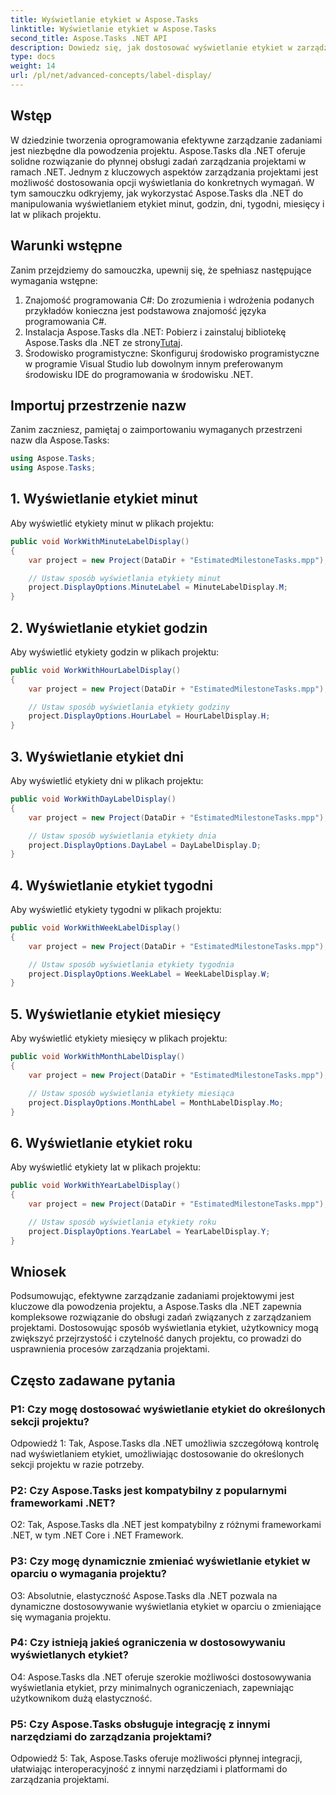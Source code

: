 ```yaml
---
title: Wyświetlanie etykiet w Aspose.Tasks
linktitle: Wyświetlanie etykiet w Aspose.Tasks
second_title: Aspose.Tasks .NET API
description: Dowiedz się, jak dostosować wyświetlanie etykiet w zarządzaniu projektami za pomocą Aspose.Tasks dla .NET. Bez wysiłku zwiększ czytelność i przejrzystość.
type: docs
weight: 14
url: /pl/net/advanced-concepts/label-display/
---
```

## Wstęp

W dziedzinie tworzenia oprogramowania efektywne zarządzanie zadaniami jest niezbędne dla powodzenia projektu. Aspose.Tasks dla .NET oferuje solidne rozwiązanie do płynnej obsługi zadań zarządzania projektami w ramach .NET. Jednym z kluczowych aspektów zarządzania projektami jest możliwość dostosowania opcji wyświetlania do konkretnych wymagań. W tym samouczku odkryjemy, jak wykorzystać Aspose.Tasks dla .NET do manipulowania wyświetlaniem etykiet minut, godzin, dni, tygodni, miesięcy i lat w plikach projektu.

## Warunki wstępne

Zanim przejdziemy do samouczka, upewnij się, że spełniasz następujące wymagania wstępne:

1. Znajomość programowania C#: Do zrozumienia i wdrożenia podanych przykładów konieczna jest podstawowa znajomość języka programowania C#.
2.  Instalacja Aspose.Tasks dla .NET: Pobierz i zainstaluj bibliotekę Aspose.Tasks dla .NET ze strony[Tutaj](https://releases.aspose.com/tasks/net/).
3. Środowisko programistyczne: Skonfiguruj środowisko programistyczne w programie Visual Studio lub dowolnym innym preferowanym środowisku IDE do programowania w środowisku .NET.

## Importuj przestrzenie nazw

Zanim zaczniesz, pamiętaj o zaimportowaniu wymaganych przestrzeni nazw dla Aspose.Tasks:

```csharp
using Aspose.Tasks;
using Aspose.Tasks;
```

## 1. Wyświetlanie etykiet minut

Aby wyświetlić etykiety minut w plikach projektu:

```csharp
public void WorkWithMinuteLabelDisplay()
{
    var project = new Project(DataDir + "EstimatedMilestoneTasks.mpp");

    // Ustaw sposób wyświetlania etykiety minut
    project.DisplayOptions.MinuteLabel = MinuteLabelDisplay.M;
}
```

## 2. Wyświetlanie etykiet godzin

Aby wyświetlić etykiety godzin w plikach projektu:

```csharp
public void WorkWithHourLabelDisplay()
{
    var project = new Project(DataDir + "EstimatedMilestoneTasks.mpp");

    // Ustaw sposób wyświetlania etykiety godziny
    project.DisplayOptions.HourLabel = HourLabelDisplay.H;
}
```

## 3. Wyświetlanie etykiet dni

Aby wyświetlić etykiety dni w plikach projektu:

```csharp
public void WorkWithDayLabelDisplay()
{
    var project = new Project(DataDir + "EstimatedMilestoneTasks.mpp");

    // Ustaw sposób wyświetlania etykiety dnia
    project.DisplayOptions.DayLabel = DayLabelDisplay.D;
}
```

## 4. Wyświetlanie etykiet tygodni

Aby wyświetlić etykiety tygodni w plikach projektu:

```csharp
public void WorkWithWeekLabelDisplay()
{
    var project = new Project(DataDir + "EstimatedMilestoneTasks.mpp");

    // Ustaw sposób wyświetlania etykiety tygodnia
    project.DisplayOptions.WeekLabel = WeekLabelDisplay.W;
}
```

## 5. Wyświetlanie etykiet miesięcy

Aby wyświetlić etykiety miesięcy w plikach projektu:

```csharp
public void WorkWithMonthLabelDisplay()
{
    var project = new Project(DataDir + "EstimatedMilestoneTasks.mpp");

    // Ustaw sposób wyświetlania etykiety miesiąca
    project.DisplayOptions.MonthLabel = MonthLabelDisplay.Mo;
}
```

## 6. Wyświetlanie etykiet roku

Aby wyświetlić etykiety lat w plikach projektu:

```csharp
public void WorkWithYearLabelDisplay()
{
    var project = new Project(DataDir + "EstimatedMilestoneTasks.mpp");

    // Ustaw sposób wyświetlania etykiety roku
    project.DisplayOptions.YearLabel = YearLabelDisplay.Y;
}
```

## Wniosek

Podsumowując, efektywne zarządzanie zadaniami projektowymi jest kluczowe dla powodzenia projektu, a Aspose.Tasks dla .NET zapewnia kompleksowe rozwiązanie do obsługi zadań związanych z zarządzaniem projektami. Dostosowując sposób wyświetlania etykiet, użytkownicy mogą zwiększyć przejrzystość i czytelność danych projektu, co prowadzi do usprawnienia procesów zarządzania projektami.

## Często zadawane pytania

### P1: Czy mogę dostosować wyświetlanie etykiet do określonych sekcji projektu?

Odpowiedź 1: Tak, Aspose.Tasks dla .NET umożliwia szczegółową kontrolę nad wyświetlaniem etykiet, umożliwiając dostosowanie do określonych sekcji projektu w razie potrzeby.

### P2: Czy Aspose.Tasks jest kompatybilny z popularnymi frameworkami .NET?

O2: Tak, Aspose.Tasks dla .NET jest kompatybilny z różnymi frameworkami .NET, w tym .NET Core i .NET Framework.

### P3: Czy mogę dynamicznie zmieniać wyświetlanie etykiet w oparciu o wymagania projektu?

O3: Absolutnie, elastyczność Aspose.Tasks dla .NET pozwala na dynamiczne dostosowywanie wyświetlania etykiet w oparciu o zmieniające się wymagania projektu.

### P4: Czy istnieją jakieś ograniczenia w dostosowywaniu wyświetlanych etykiet?

O4: Aspose.Tasks dla .NET oferuje szerokie możliwości dostosowywania wyświetlania etykiet, przy minimalnych ograniczeniach, zapewniając użytkownikom dużą elastyczność.

### P5: Czy Aspose.Tasks obsługuje integrację z innymi narzędziami do zarządzania projektami?

Odpowiedź 5: Tak, Aspose.Tasks oferuje możliwości płynnej integracji, ułatwiając interoperacyjność z innymi narzędziami i platformami do zarządzania projektami.
